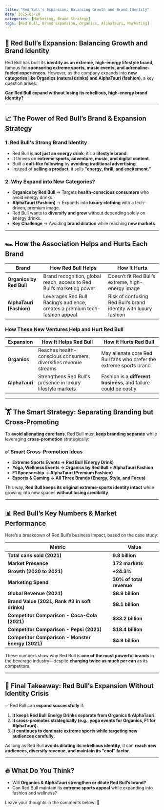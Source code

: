 ```yaml
---
title: "Red Bull’s Expansion: Balancing Growth and Brand Identity"
date: 2025-03-19
categories: [Marketing, Brand Strategy]
tags: [Red Bull, Brand Expansion, Organics, AlphaTauri, Marketing]
---
```


## 🚀 Red Bull’s Expansion: Balancing Growth and Brand Identity  

Red Bull has built its **identity as an extreme, high-energy lifestyle brand**, famous for **sponsoring extreme sports, music events, and adrenaline-fueled experiences**. However, as the company expands into **new categories like Organics (natural drinks) and AlphaTauri (fashion)**, a key question arises:  

**Can Red Bull expand without losing its rebellious, high-energy brand identity?**  

---

## 📈 **The Power of Red Bull’s Brand & Expansion Strategy**  

### **1. Red Bull's Strong Brand Identity**
- Red Bull is **not just an energy drink**; it’s a **lifestyle brand**.
- It thrives on **extreme sports, adventure, music, and digital content**.
- Built a **cult-like following** by **avoiding traditional advertising**.
- Instead of **selling a product**, it sells **"energy, thrill, and excitement."**

### **2. Why Expand into New Categories?**
- **Organics by Red Bull** → Targets **health-conscious consumers** who avoid energy drinks.
- **AlphaTauri (Fashion)** → Expands into **luxury clothing** with a tech-driven, premium image.
- Red Bull wants to **diversify and grow** without depending solely on energy drinks.
- **Key Challenge** → Avoiding **brand dilution** while reaching **new markets**.

---

## 🏎️ **How the Association Helps and Hurts Each Brand**  

| **Brand**       | **How Red Bull Helps**                               | **How It Hurts**                                      |
|---------------|--------------------------------------------------|--------------------------------------------------|
| **Organics by Red Bull** | Brand recognition, global reach, access to Red Bull’s marketing power | Doesn’t fit Red Bull’s extreme, high-energy image |
| **AlphaTauri (Fashion)** | Leverages Red Bull Racing’s audience, creates a premium tech-fashion appeal | Risk of confusing Red Bull’s brand identity with luxury fashion |

### **How These New Ventures Help and Hurt Red Bull**
| **Expansion**  | **How It Helps Red Bull**                               | **How It Hurts Red Bull**                                      |
|---------------|--------------------------------------------------|--------------------------------------------------|
| **Organics**  | Reaches health-conscious consumers, diversifies revenue streams | May alienate core Red Bull fans who prefer the extreme sports brand |
| **AlphaTauri** | Strengthens Red Bull's presence in luxury lifestyle markets | Fashion is a **different business**, and failure could be costly |

---

## 🏋️ **The Smart Strategy: Separating Branding but Cross-Promoting**  
To **avoid alienating core fans**, Red Bull must **keep branding separate** while leveraging **cross-promotion** strategically:  

### ✅ **Smart Cross-Promotion Ideas**
- **Extreme Sports Events → Red Bull (Energy Drink)**
- **Yoga, Wellness Events → Organics by Red Bull + AlphaTauri Fashion**
- **F1 Sponsorship → AlphaTauri (Premium Fashion)**
- **Esports & Gaming → All Three Brands (Energy, Style, and Focus)**

This way, **Red Bull keeps its original extreme-sports identity intact** while growing into new spaces **without losing credibility**.

---

## 📊 **Red Bull’s Key Numbers & Market Performance**  

Here’s a breakdown of Red Bull’s business impact, based on the case study:

| **Metric** | **Value** |
|------------|----------|
| **Total cans sold (2021)** | **9.8 billion** |
| **Market Presence** | **172 markets** |
| **Growth (2020 to 2021)** | **+24.3%** |
| **Marketing Spend** | **30% of total revenue** |
| **Global Revenue (2021)** | **$8.9 billion** |
| **Brand Value (2021, Rank #3 in soft drinks)** | **$8.1 billion** |
| **Competitor Comparison - Coca-Cola (2021)** | **$33.2 billion** |
| **Competitor Comparison - Pepsi (2021)** | **$18.4 billion** |
| **Competitor Comparison - Monster Energy (2021)** | **$4.9 billion** |

These numbers show why Red Bull is **one of the most powerful brands** in the beverage industry—despite **charging twice as much per can** as its competitors.

---

## 🎯 **Final Takeaway: Red Bull’s Expansion Without Identity Crisis**
✅ Red Bull can **expand successfully** if:
1. **It keeps Red Bull Energy Drinks separate from Organics & AlphaTauri**.  
2. **It cross-promotes strategically (e.g., yoga events for Organics, F1 for AlphaTauri).**  
3. **It continues to dominate extreme sports while targeting new audiences carefully.**  

As long as Red Bull **avoids diluting its rebellious identity**, it can **reach new audiences, diversify revenue, and maintain its "cool" factor.**  

---

## 🔥 **What Do You Think?**
- Will **Organics & AlphaTauri strengthen or dilute Red Bull’s brand?**  
- Can Red Bull maintain its **extreme sports appeal** while expanding into fashion and wellness?  

Leave your thoughts in the comments below! 🚀  

